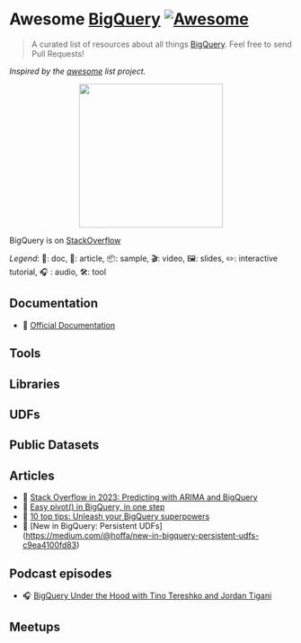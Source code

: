 # Awesome [BigQuery](https://cloud.google.com/bigquery/) [![Awesome](https://awesome.re/badge.svg)](https://awesome.re)

> A curated list of resources about all things [BigQuery](https://cloud.google.com/bigquery/). Feel free to send Pull Requests!

*Inspired by the [awesome](https://github.com/sindresorhus/awesome) list project.*

<p align="center">
<img src="google-bigquery-hexagon.svg" width="256px">
</p>

BigQuery is on [StackOverflow](https://stackoverflow.com/questions/tagged/google-bigquery)

*Legend*: 📙: doc, 📰: article, 📦: sample, 🎬: video, 🖼️: slides, ✏️: interactive tutorial, :headphones: : audio, 🛠️: tool

## Documentation

* 📙 [Official Documentation](https://cloud.google.com/bigquery/docs/)

## Tools

## Libraries

## UDFs

## Public Datasets

## Articles

* 📰 [Stack Overflow in 2023: Predicting with ARIMA and BigQuery](https://towardsdatascience.com/stack-overflow-future-trends-predicting-with-arima-and-bigquery-77d330833329)
* 📰 [Easy pivot() in BigQuery, in one step](https://towardsdatascience.com/easy-pivot-in-bigquery-one-step-5a1f13c6c710)
* 📰 [10 top tips: Unleash your BigQuery superpowers](https://towardsdatascience.com/10-top-tips-unleash-your-bigquery-superpowers-c87488621c71)
* 📰 [New in BigQuery: Persistent UDFs] (https://medium.com/@hoffa/new-in-bigquery-persistent-udfs-c9ea4100fd83)

## Podcast episodes

* :headphones: [BigQuery Under the Hood with Tino Tereshko and Jordan Tigani](https://www.gcppodcast.com/post/episode-94-big-query-under-the-hood-with-tino-tereshko-and-jordan-tigani/)

## Meetups


